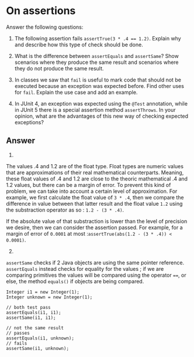 # On assertions

Answer the following questions:

1. The following assertion fails `assertTrue(3 * .4 == 1.2)`. Explain why and describe how this type of check should be done.

2. What is the difference between `assertEquals` and `assertSame`? Show scenarios where they produce the same result and scenarios where they do not produce the same result.

3. In classes we saw that `fail` is useful to mark code that should not be executed because an exception was expected before. Find other uses for `fail`. Explain the use case and add an example.

4. In JUnit 4, an exception was expected using the `@Test` annotation, while in JUnit 5 there is a special assertion method `assertThrows`. In your opinion, what are the advantages of this new way of checking expected exceptions?

## Answer
1.
The values .4 and 1.2 are of the float type. Float types are numeric values that are approximations of their real mathematical counterparts. Meaning, these float values of .4 and 1.2 are close to the theoric mathematical .4 and 1.2 values, but there can be a margin of error.
To prevent this kind of problem, we can take into account a certain level of approximation.
For example, we first calculate the float value of `3 * .4`, then we compare the difference in value between that latter result and the float value `1.2` using the substraction operator as so : `1.2 - (3 * .4)`.

If the absolute value of that substraction is lower than the level of precision we desire, then we can consider the assertion passed.
For example, for a margin of error of `0.0001` at most :`assertTrue(abs(1.2 - (3 * .4)) < 0.0001)`.

2.
`assertSame` checks if 2 Java objects are using the same pointer reference. `assertEquals` instead checks for equality for the values ; if we are comparing primitives the values will be compared using the operator `==`, or else, the method `equals()` if objects are being compared.
```
Integer i1 = new Integer(1);
Integer unknown = new Integer(1);

// both test pass
assertEquals(i1, i1);
assertSame(i1, i1);

// not the same result
// passes
assertEquals(i1, unknown);
// fails
assertSame(i1, unknown);

